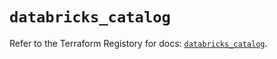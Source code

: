 # `databricks_catalog`

Refer to the Terraform Registory for docs: [`databricks_catalog`](https://registry.terraform.io/providers/databricks/databricks/1.17.0/docs/resources/catalog).
